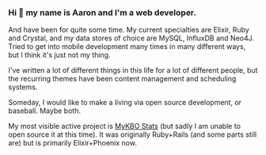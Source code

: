 ### Hi 👋 my name is Aaron and I'm a web developer.

And have been for quite some time. My current specialties are Elixir, Ruby and Crystal, and my data stores of choice are MySQL, InfluxDB and Neo4J. Tried to get into mobile development many times in many different ways, but I think it's just not my thing.

I've written a lot of different things in this life for a lot of different people, but the recurring themes have been content management and scheduling systems.

Someday, I would like to make a living via open source development, or baseball. Maybe both.

My most visible active project is [MyKBO Stats](https://mykbostats.com/) (but sadly I am unable to open source it at this time). It was originally Ruby+Rails (and some parts still are) but is primarily Elixir+Phoenix now.
